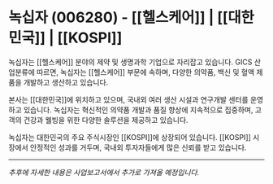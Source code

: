 # 녹십자 (006280) - [[헬스케어]] | [[대한민국]] | [[KOSPI]]

녹십자는 [[헬스케어]] 분야의 제약 및 생명과학 기업으로 자리잡고 있습니다. GICS 산업분류에 따르면, 녹십자는 [[헬스케어]] 부문에 속하며, 다양한 의약품, 백신 및 혈액 제품을 개발하고 생산하고 있습니다.

본사는 [[대한민국]]에 위치하고 있으며, 국내외 여러 생산 시설과 연구개발 센터를 운영하고 있습니다. 녹십자는 혁신적인 의약품 개발과 품질 향상에 지속적으로 집중하며, 고객의 건강과 웰빙을 위한 다양한 솔루션을 제공하고 있습니다.

녹십자는 대한민국의 주요 주식시장인 [[KOSPI]]에 상장되어 있습니다. [[KOSPI]] 시장에서 안정적인 성과를 거두며, 국내외 투자자들에게 많은 신뢰를 받고 있습니다.

---

*추후에 자세한 내용은 사업보고서에서 추가로 가져올 예정입니다.*